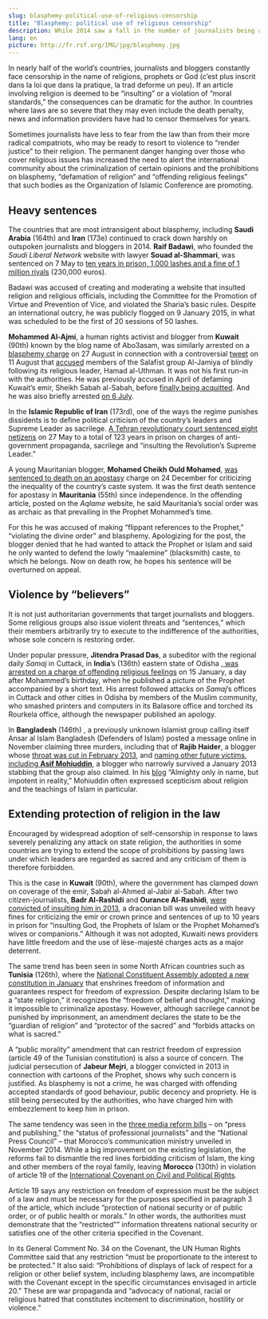 ```yaml
---
slug: blasphemy-political-use-of-religious-censorship
title: "Blasphemy: political use of religious censorship"
description: While 2014 saw a fall in the number of journalists being arrested or convicted for covering religious issues, more and more countries are using prohibitions on blasphemy and sacrilege to censor political criticism. Some leaders go so far as to use these prohibitions to pass laws banning any criticism of themselves or their political actions.
lang: en
picture: http://fr.rsf.org/IMG/jpg/blasphemy.jpg
---
```


In nearly half of the world’s countries, journalists and bloggers constantly face censorship in the name of religions, prophets or God (c’est plus inscrit dans la loi que dans la pratique, la trad deforme un peu). If an article involving religion is deemed to be “insulting” or a violation of “moral standards,” the consequences can be dramatic for the author. In countries where laws are so severe that they may even include the death penalty, news and information providers have had to censor themselves for years.

Sometimes journalists have less to fear from the law than from their more radical compatriots, who may be ready to resort to violence to “render justice” to their religion. The permanent danger hanging over those who cover religious issues has increased the need to alert the international community about the criminalization of certain opinions and the prohibitions on blasphemy, “defamation of religion” and “offending religious feelings” that such bodies as the Organization of Islamic Conference are promoting.

## Heavy sentences

The countries that are most intransigent about blasphemy, including **Saudi Arabia** (164th) and **Iran** (173e) continued to crack down harshly on outspoken journalists and bloggers in 2014. **Raif Badawi**, who founded the _Saudi Liberal Network_ website with lawyer **Souad al-Shammari**, was sentenced on 7 May to [ten years in prison, 1,000 lashes and a fine of 1 million riyals](http://en.rsf.org/arabie-saoudite-court-upholds-10-year-sentence-for-30-09-2014,46894.html) (230,000 euros).

Badawi was accused of creating and moderating a website that insulted religion and religious officials, including the Committee for the Promotion of Virtue and Prevention of Vice, and violated the Sharia’s basic rules. Despite an international outcry, he was publicly flogged on 9 January 2015, in what was scheduled to be the first of 20 sessions of 50 lashes.

**Mohammed Al-Ajmi**, a human rights activist and blogger from **Kuwait** (90th) known by the blog name of Abo3asam, was similarly arrested on a [blasphemy charge](http://www.bbc.com/news/blogs-trending-28972617?print=true) on 27 August in connection with a controversial [tweet](https://twitter.com/abo3asam/status/498917225315594240) on 11 August that [accused](http://www.chinatopix.com/articles/8357/20140830/kuwaiti-twitter-star-detained-for-offensive-tweet.htm) members of the Salafist group Al-Jamiya of blindly following its religious leader, Hamad al-Uthman. It was not his first run-in with the authorities. He was previously accused in April of defaming Kuwait’s emir, Sheikh Sabah al-Sabah, before [finally being acquitted](http://www.aljahra.net/?p=3288). And he was also briefly arrested [on 6 July](http://twitmail.com/email/153343094/9/false).

In the **Islamic Republic of Iran** (173rd), one of the ways the regime punishes dissidents is to define political criticism of the country’s leaders and Supreme Leader as sacrilege. [A Tehran revolutionary court sentenced eight netizens](http://en.rsf.org/conservative-courts-sentence-12-03-06-2014,46387.html) on 27 May to a total of 123 years in prison on charges of anti-government propaganda, sacrilege and “insulting the Revolution’s Supreme Leader.”

A young Mauritanian blogger, **Mohamed Cheikh Ould Mohamed**, [was sentenced to death on an apostasy](http://en.rsf.org/mauritania-call-for-young-blogger-s-death-31-12-2014,47435.html) charge on 24 December for criticizing the inequality of the country’s caste system. It was the first death sentence for apostasy in **Mauritania** (55th) since independence. In the offending article, posted on the _Aqlame_ website, he said Mauritania’s social order was as archaic as that prevailing in the Prophet Mohammed’s time.

For this he was accused of making “flippant references to the Prophet,” “violating the divine order” and blasphemy. Apologizing for the post, the blogger denied that he had wanted to attack the Prophet or Islam and said he only wanted to defend the lowly “maalemine” (blacksmith) caste, to which he belongs. Now on death row, he hopes his sentence will be overturned on appeal.

## Violence by “believers”

It is not just authoritarian governments that target journalists and bloggers. Some religious groups also issue violent threats and “sentences,” which their members arbitrarily try to execute to the indifference of the authorities, whose sole concern is restoring order.

Under popular pressure, **Jitendra Prasad Das**, a subeditor with the regional daily _Samaj_ in Cuttack, in **India**’s (136th) eastern state of Odisha ,[ was arrested on a charge of offending religious feelings](http://en.rsf.org/india-publication-of-mohamed-picture-16-01-2014,45734.html) on 15 January, a day after Mohammed’s birthday, when he published a picture of the Prophet accompanied by a short text. His arrest followed attacks on _Samaj_’s offices in Cuttack and other cities in Odisha by members of the Muslim community, who smashed printers and computers in its Balasore office and torched its Rourkela office, although the newspaper published an apology.

In **Bangladesh** (146th) , a previously unknown Islamist group calling itself Ansar al Islam Bangladesh (Defenders of Islam) posted a message online in November claiming three murders, including that of **Rajib Haider**, a blogger whose [throat was cut in February 2013](http://en.rsf.org/bangladesh-well-know-blogger-hacked-to-death-18-02-2013,44093.html), and [naming other future victims, including **Asif Mohiuddin**](http://en.rsf.org/bangladesh-bloggers-on-hit-list-posted-by-19-11-2014,47250.html), a blogger who narrowly survived a January 2013 stabbing that the group also claimed. In his [blog](http://www.somewhereinblog.net/blog/realAsifM) “Almighty only in name, but impotent in reality,” Mohiuddin often expressed scepticism about religion and the teachings of Islam in particular.

## Extending protection of religion in the law

Encouraged by widespread adoption of self-censorship in response to laws severely penalizing any attack on state religion, the authorities in some countries are trying to extend the scope of prohibitions by passing laws under which leaders are regarded as sacred and any criticism of them is therefore forbidden.

This is the case in **Kuwait** (90th), where the government has clamped down on coverage of the emir, Sabah al-Ahmed al-Jabir al-Sabah. After two citizen-journalists, **Badr Al-Rashidi** and **Ourance Al-Rashidi**, [were convicted of insulting him in 2013](http://en.rsf.org/kuwait-emir-pardons-everyone-jailed-for-07-08-2013,45028.html), a draconian bill was unveiled with heavy fines for criticizing the emir or crown prince and sentences of up to 10 years in prison for “insulting God, the Prophets of Islam or the Prophet Mohamed’s wives or companions.” Although it was not adopted, Kuwaiti news providers have little freedom and the use of lèse-majesté charges acts as a major deterrent.

The same trend has been seen in some North African countries such as **Tunisia** (126th), where the [National Constituent Assembly adopted a new constitution in January](http://fr.rsf.org/tunisie-constitution-tunisienne-rsf-16-01-2014,45741.html) that enshrines freedom of information and guarantees respect for freedom of expression. Despite declaring Islam to be a “state religion,” it recognizes the “freedom of belief and thought,” making it impossible to criminalize apostasy. However, although sacrilege cannot be punished by imprisonment, an amendment declares the state to be the “guardian of religion” and “protector of the sacred” and “forbids attacks on what is sacred.”

A “public morality” amendment that can restrict freedom of expression (article 49 of the Tunisian constitution) is also a source of concern. The judicial persecution of **Jabeur Mejri**, a blogger convicted in 2013 in connection with cartoons of the Prophet, shows why such concern is justified. As blasphemy is not a crime, he was charged with offending accepted standards of good behaviour, public decency and propriety. He is still being persecuted by the authorities, who have charged him with embezzlement to keep him in prison.

The same tendency was seen in the [three media reform bills](http://en.rsf.org/maroc-rwb-s-recommendations-on-morocco-s-21-11-2014,47260.html) – on “press and publishing,” the “status of professional journalists” and the “National Press Council” – that Morocco’s communication ministry unveiled in November 2014. While a big improvement on the existing legislation, the reforms fail to dismantle the red lines forbidding criticism of Islam, the king and other members of the royal family, leaving **Morocco** (130th) in violation of article 19 of the [International Covenant on Civil and Political Rights](http://www.ohchr.org/EN/ProfessionalInterest/Pages/CCPR.aspx).

Article 19 says any restriction on freedom of expression must be the subject of a law and must be necessary for the purposes specified in paragraph 3 of the article, which include “protection of national security or of public order, or of public health or morals.” In other words, the authorities must demonstrate that the “restricted”” information threatens national security or satisfies one of the other criteria specified in the Covenant.

In its General Comment No. 34 on the Covenant, the UN Human Rights Committee said that any restriction “must be proportionate to the interest to be protected.” It also said: “Prohibitions of displays of lack of respect for a religion or other belief system, including blasphemy laws, are incompatible with the Covenant except in the specific circumstances envisaged in article 20.” These are war propaganda and “advocacy of national, racial or religious hatred that constitutes incitement to discrimination, hostility or violence.”
